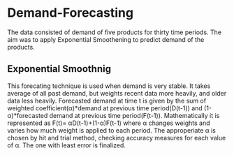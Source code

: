# Demand-Forecasting
The data consisted of demand of five products for thirty time periods. 
The aim was to apply Exponential Smoothening to predict demand of the products.
## Exponential Smoothnig
This forecating technique is used when demand is very stable. It takes average of all past demand, but weights recent data more heavily, and older data less heavily. 
Forecasted demand at time t is given by the sum of weighted coefficient(α)*demand at previous time period(D(t-1)) and (1-α)*forecasted demand at previous time period(F(t-1)). Mathematically it is represented as F(t)= αD(t-1)+(1-α)F(t-1) where α changes weights and varies how much weight is applied to each period.
The approperiate α is chosen by hit and trial method, checking accuracy measures for each value of α. The one with least error is finalized. 

